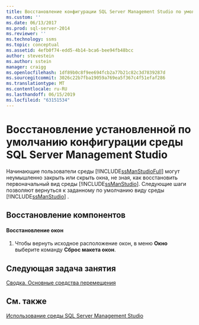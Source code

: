 ```yaml
---
title: Восстановление конфигурации SQL Server Management Studio по умолчанию | Документы Майкрософт
ms.custom: ''
ms.date: 06/13/2017
ms.prod: sql-server-2014
ms.reviewer: ''
ms.technology: ssms
ms.topic: conceptual
ms.assetid: 4efb0f74-edd5-4b14-bca6-bee94fb48bcc
author: stevestein
ms.author: sstein
manager: craigg
ms.openlocfilehash: 1df89b0c8f9ee694fcb2a77b21c82c3d7839287d
ms.sourcegitcommit: 3026c22b7fba19059a769ea5f367c4f51efaf286
ms.translationtype: MT
ms.contentlocale: ru-RU
ms.lasthandoff: 06/15/2019
ms.locfileid: "63151534"
---
```

# <a name="restore-the-default-sql-server-management-studio-configuration"></a>Восстановление установленной по умолчанию конфигурации среды SQL Server Management Studio
  Начинающие пользователи среды [!INCLUDE[ssManStudioFull](../../includes/ssmanstudiofull-md.md)] могут неумышленно закрыть или скрыть окна, не зная, как восстановить первоначальный вид среды [!INCLUDE[ssManStudio](../../includes/ssmanstudio-md.md)]. Следующие шаги позволяют вернуться к заданному по умолчанию виду среды [!INCLUDE[ssManStudio](../../includes/ssmanstudio-md.md)] .  
  
## <a name="restoring-components"></a>Восстановление компонентов  
  
#### <a name="to-restore-the-windows"></a>Восстановление окон  
  
1.  Чтобы вернуть исходное расположение окон, в меню **Окно** выберите команду **Сброс макета окон**.  
  
## <a name="next-task-in-lesson"></a>Следующая задача занятия  
 [Сводка. Основные средства перемещения](lesson-1-9-summary-basic-navigation.md)  
  
## <a name="see-also"></a>См. также  
 [Использование среды SQL Server Management Studio](../sql-server-management-studio-ssms.md)  
  
  
